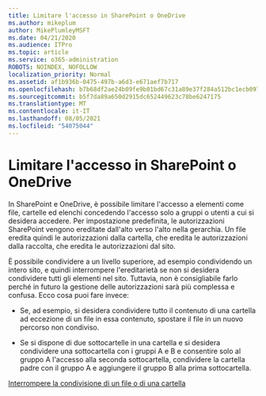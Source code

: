 ```yaml
---
title: Limitare l'accesso in SharePoint o OneDrive
ms.author: mikeplum
author: MikePlumleyMSFT
ms.date: 04/21/2020
ms.audience: ITPro
ms.topic: article
ms.service: o365-administration
ROBOTS: NOINDEX, NOFOLLOW
localization_priority: Normal
ms.assetid: af1b936b-0475-497b-a6d3-e671aef7b717
ms.openlocfilehash: b7b68df2ae24b09fe9b01bd67c31a89e37f284a512bc1ecb097ef52fae5ae7d6
ms.sourcegitcommit: b5f7da89a650d2915dc652449623c78be6247175
ms.translationtype: MT
ms.contentlocale: it-IT
ms.lasthandoff: 08/05/2021
ms.locfileid: "54075044"
---
```

# <a name="restrict-access-in-sharepoint-or-onedrive"></a>Limitare l'accesso in SharePoint o OneDrive

In SharePoint e OneDrive, è possibile limitare l'accesso a elementi come file, cartelle ed elenchi concedendo l'accesso solo a gruppi o utenti a cui si desidera accedere. Per impostazione predefinita, le autorizzazioni SharePoint vengono ereditate dall'alto verso l'alto nella gerarchia. Un file eredita quindi le autorizzazioni dalla cartella, che eredita le autorizzazioni dalla raccolta, che eredita le autorizzazioni dal sito.
  
È possibile condividere a un livello superiore, ad esempio condividendo un intero sito, e quindi interrompere l'ereditarietà se non si desidera condividere tutti gli elementi nel sito. Tuttavia, non è consigliabile farlo perché in futuro la gestione delle autorizzazioni sarà più complessa e confusa. Ecco cosa puoi fare invece:
  
- Se, ad esempio, si desidera condividere tutto il contenuto di una cartella ad eccezione di un file in essa contenuto, spostare il file in un nuovo percorso non condiviso.
    
- Se si dispone di due sottocartelle in una cartella e si desidera condividere una sottocartella con i gruppi A e B e consentire solo al gruppo A l'accesso alla seconda sottocartella, condividere la cartella padre con il gruppo A e aggiungere il gruppo B alla prima sottocartella.
    
[Interrompere la condivisione di un file o di una cartella ](https://go.microsoft.com/fwlink/?linkid=2008861)
  


